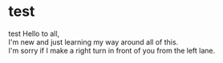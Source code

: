 # test
test
Hello to all,
<br>
I'm new and just learning my way around all of this.
<br>
I'm sorry if I make a right turn in front of you from the left lane.
